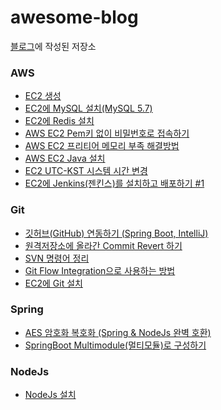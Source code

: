 # awesome-blog

[블로그](https://ssoop.tistory.com/)에 작성된 저장소

### AWS
- [EC2 생성](https://github.com/ssoop-yoon/awesome-blog/tree/main/DevOps/EC2_%EC%83%9D%EC%84%B1)
- [EC2에 MySQL 설치(MySQL 5.7)](https://github.com/ssoop-yoon/awesome-blog/tree/main/DevOps/EC2%EC%97%90_MySQL_%EC%84%A4%EC%B9%98(MySQL5_7))
- [EC2에 Redis 설치](https://github.com/ssoop-yoon/awesome-blog/tree/main/DevOps/EC2%EC%97%90_Redis_%EC%84%A4%EC%B9%98)
- [AWS EC2 Pem키 없이 비밀번호로 접속하기](https://github.com/ssoop-yoon/awesome-blog/tree/main/DevOps/EC2_pem%ED%82%A4_%EC%97%86%EC%9D%B4_%EB%B9%84%EB%B0%80%EB%B2%88%ED%98%B8%EB%A1%9C_%EC%A0%91%EC%86%8D%ED%95%98%EA%B8%B0)
- [AWS EC2 프리티어 메모리 부족 해결방법](https://github.com/ssoop-yoon/awesome-blog/tree/main/DevOps/EC2_%ED%94%84%EB%A6%AC%ED%8B%B0%EC%96%B4_%EC%8A%A4%EC%99%91)
- [AWS EC2 Java 설치](https://github.com/ssoop-yoon/awesome-blog/tree/main/DevOps/EC2_Java_%EC%84%A4%EC%B9%98)
- [EC2 UTC-KST 시스템 시간 변경](https://github.com/ssoop-yoon/awesome-blog/tree/main/DevOps/EC2_UTC_KST_%EB%B3%80%EA%B2%BD)
- [EC2에 Jenkins(젠킨스)를 설치하고 배포하기 #1](https://github.com/ssoop-yoon/awesome-blog/tree/main/DevOps/EC2_Jenkins)

### Git
- [깃허브(GitHub) 연동하기 (Spring Boot, IntelliJ)](https://github.com/ssoop-yoon/awesome-blog/tree/main/Git/GitHub_%EC%97%B0%EB%8F%99)
- [원격저장소에 올라간 Commit Revert 하기](https://github.com/ssoop-yoon/awesome-blog/tree/main/Git/Commit_Revert)
- [SVN 명령어 정리](https://github.com/ssoop-yoon/awesome-blog/tree/main/Git/SVN_%EB%AA%85%EB%A0%B9%EC%96%B4)
- [Git Flow Integration으로 사용하는 방법](https://github.com/ssoop-yoon/awesome-blog/tree/main/Git/GitFlow_Integradtion)
- [EC2에 Git 설치](https://github.com/ssoop-yoon/awesome-blog/tree/main/Git/EC2_Git_%EC%84%A4%EC%B9%98)

### Spring
- [AES 암호화 복호화 (Spring & NodeJs 완벽 호환)](https://github.com/ssoop-yoon/awesome-blog/tree/main/Spring/AesUtil)
- [SpringBoot Multimodule(멀티모듈)로 구성하기](https://github.com/ssoop-yoon/awesome-blog/tree/main/Spring/MultiModule)

### NodeJs
- [NodeJs 설치](https://github.com/ssoop-yoon/awesome-blog/tree/main/NodeJs/NodeJs_Install)

